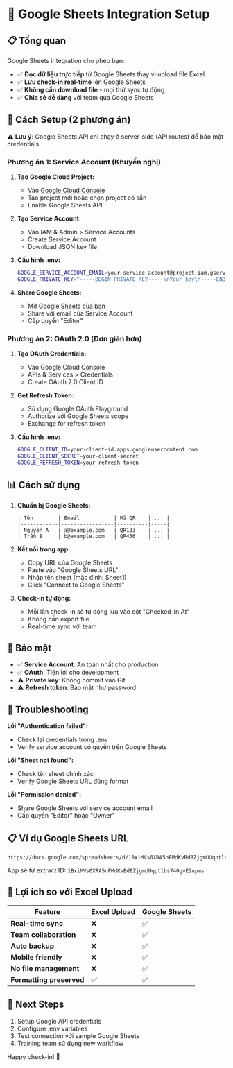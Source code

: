 # 🔗 Google Sheets Integration Setup

## 📋 Tổng quan

Google Sheets integration cho phép bạn:
- ✅ **Đọc dữ liệu trực tiếp** từ Google Sheets thay vì upload file Excel
- ✅ **Lưu check-in real-time** lên Google Sheets
- ✅ **Không cần download file** - mọi thứ sync tự động
- ✅ **Chia sẻ dễ dàng** với team qua Google Sheets

## 🔧 Cách Setup (2 phương án)

⚠️ **Lưu ý**: Google Sheets API chỉ chạy ở server-side (API routes) để bảo mật credentials.

### Phương án 1: Service Account (Khuyến nghị)

1. **Tạo Google Cloud Project:**
   - Vào [Google Cloud Console](https://console.cloud.google.com/)
   - Tạo project mới hoặc chọn project có sẵn
   - Enable Google Sheets API

2. **Tạo Service Account:**
   - Vào IAM & Admin > Service Accounts
   - Create Service Account
   - Download JSON key file

3. **Cấu hình .env:**
   ```bash
   GOOGLE_SERVICE_ACCOUNT_EMAIL=your-service-account@project.iam.gserviceaccount.com
   GOOGLE_PRIVATE_KEY="-----BEGIN PRIVATE KEY-----\nYour key\n-----END PRIVATE KEY-----"
   ```

4. **Share Google Sheets:**
   - Mở Google Sheets của bạn
   - Share với email của Service Account
   - Cấp quyền "Editor"

### Phương án 2: OAuth 2.0 (Đơn giản hơn)

1. **Tạo OAuth Credentials:**
   - Vào Google Cloud Console
   - APIs & Services > Credentials
   - Create OAuth 2.0 Client ID

2. **Get Refresh Token:**
   - Sử dụng Google OAuth Playground
   - Authorize với Google Sheets scope
   - Exchange for refresh token

3. **Cấu hình .env:**
   ```bash
   GOOGLE_CLIENT_ID=your-client-id.apps.googleusercontent.com
   GOOGLE_CLIENT_SECRET=your-client-secret
   GOOGLE_REFRESH_TOKEN=your-refresh-token
   ```

## 📊 Cách sử dụng

1. **Chuẩn bị Google Sheets:**
   ```
   | Tên        | Email           | Mã QR    | ... |
   |------------|-----------------|----------|-----|
   | Nguyễn A   | a@example.com   | QR123    | ... |
   | Trần B     | b@example.com   | QR456    | ... |
   ```

2. **Kết nối trong app:**
   - Copy URL của Google Sheets
   - Paste vào "Google Sheets URL"
   - Nhập tên sheet (mặc định: Sheet1)
   - Click "Connect to Google Sheets"

3. **Check-in tự động:**
   - Mỗi lần check-in sẽ tự động lưu vào cột "Checked-In At"
   - Không cần export file
   - Real-time sync với team

## 🔐 Bảo mật

- ✅ **Service Account**: An toàn nhất cho production
- ✅ **OAuth**: Tiện lợi cho development
- ⚠️ **Private key**: Không commit vào Git
- ⚠️ **Refresh token**: Bảo mật như password

## 🔧 Troubleshooting

**Lỗi "Authentication failed":**
- Check lại credentials trong .env
- Verify service account có quyền trên Google Sheets

**Lỗi "Sheet not found":**
- Check tên sheet chính xác
- Verify Google Sheets URL đúng format

**Lỗi "Permission denied":**
- Share Google Sheets với service account email
- Cấp quyền "Editor" hoặc "Owner"

## 📋 Ví dụ Google Sheets URL

```
https://docs.google.com/spreadsheets/d/1BxiMVs0XRA5nFMdKvBdBZjgmUUqptlbs74OgvE2upms/edit
```

App sẽ tự extract ID: `1BxiMVs0XRA5nFMdKvBdBZjgmUUqptlbs74OgvE2upms`

## 🎯 Lợi ích so với Excel Upload

| Feature | Excel Upload | Google Sheets |
|---------|--------------|---------------|
| **Real-time sync** | ❌ | ✅ |
| **Team collaboration** | ❌ | ✅ |
| **Auto backup** | ❌ | ✅ |
| **Mobile friendly** | ❌ | ✅ |
| **No file management** | ❌ | ✅ |
| **Formatting preserved** | ✅ | ✅ |

## 🚀 Next Steps

1. Setup Google API credentials
2. Configure .env variables  
3. Test connection với sample Google Sheets
4. Training team sử dụng new workflow

Happy check-in! 🎉